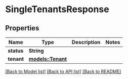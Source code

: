# SingleTenantsResponse

## Properties

Name | Type | Description | Notes
------------ | ------------- | ------------- | -------------
**status** | **String** |  | 
**tenant** | [**models::Tenant**](Tenant.md) |  | 

[[Back to Model list]](../README.md#documentation-for-models) [[Back to API list]](../README.md#documentation-for-api-endpoints) [[Back to README]](../README.md)


